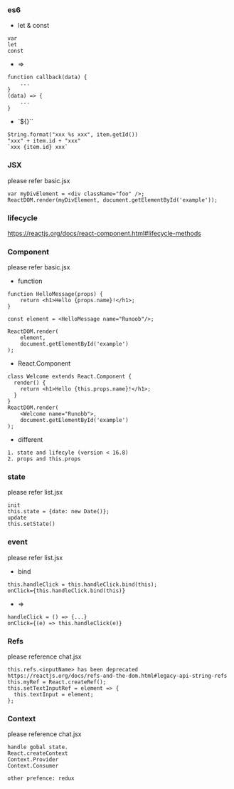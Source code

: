 ### es6
- let & const
```
var
let
const
```  
- =>
```
function callback(data) {
    ...
}
(data) => {
    ...
}
```
- `${}``
```
String.format("xxx %s xxx", item.getId())
"xxx" + item.id + "xxx"
`xxx {item.id} xxx`
```

### JSX
please refer basic.jsx
```
var myDivElement = <div className="foo" />;
ReactDOM.render(myDivElement, document.getElementById('example'));
```

### lifecycle
https://reactjs.org/docs/react-component.html#lifecycle-methods

### Component
please refer basic.jsx
- function
```
function HelloMessage(props) {
    return <h1>Hello {props.name}!</h1>;
}
 
const element = <HelloMessage name="Runoob"/>;
 
ReactDOM.render(
    element,
    document.getElementById('example')
);
```
- React.Component
```
class Welcome extends React.Component {
  render() {
    return <h1>Hello {this.props.name}!</h1>;
  }
}
ReactDOM.render(
    <Welcome name="Runobb">,
    document.getElementById('example')
);
```
- different
```
1. state and lifecyle (version < 16.8)
2. props and this.props
```

### state
please refer list.jsx
```
init
this.state = {date: new Date()};
update
this.setState()
```

### event
please refer list.jsx
- bind
```
this.handleClick = this.handleClick.bind(this);
onClick={this.handleClick.bind(this)}
```
- =>
```
handleClick = () => {...}
onClick={(e) => this.handleClick(e)}
```

### Refs
please reference chat.jsx
```
this.refs.<inputName> has been deprecated
https://reactjs.org/docs/refs-and-the-dom.html#legacy-api-string-refs
this.myRef = React.createRef();
this.setTextInputRef = element => {
  this.textInput = element;
};
```

### Context
please reference chat.jsx
```
handle gobal state.
React.createContext
Context.Provider
Context.Consumer

other prefence: redux
```